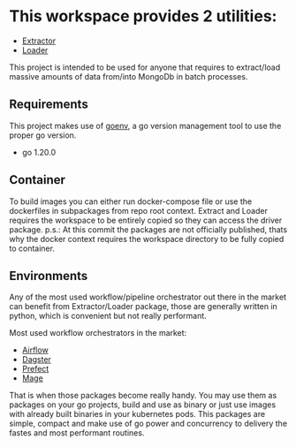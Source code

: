# This workspace provides 2 utilities:
- [Extractor](https://github.com/farovictor/MongoDbExtractor)
- [Loader](https://github.com/farovictor/MongoDbLoader)

This project is intended to be used for anyone that requires to extract/load massive amounts of data from/into MongoDb in batch processes.

## Requirements
This project makes use of [goenv](https://github.com/go-nv/goenv), a go version management tool to use the proper go version.

- go 1.20.0

## Container
To build images you can either run docker-compose file or use the dockerfiles in subpackages from repo root context. Extract and Loader requires the workspace to be entirely copied so they can access the driver package.
p.s.: At this commit the packages are not officially published, thats why the docker context requires the workspace directory to be fully copied to container.

## Environments
Any of the most used workflow/pipeline orchestrator out there in the market can benefit from Extractor/Loader package, those are generally written in python, which is convenient but not really performant.

Most used workflow orchestrators in the market:
- [Airflow](https://airflow.apache.org/)
- [Dagster](https://dagster.io/)
- [Prefect](https://www.prefect.io/)
- [Mage](https://docs.mage.ai/)

That is when those packages become really handy. You may use them as packages on your go projects, build and use as binary or just use images with already built binaries in your kubernetes pods.
This packages are simple, compact and make use of go power and concurrency to delivery the fastes and most performant routines.

